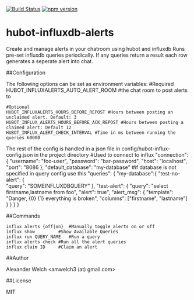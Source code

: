 [![Build Status](https://travis-ci.org/amwelch-oss/hubot-influxdb-alerts.svg?branch=master)](https://travis-ci.org/amwelch-oss/hubot-influxdb-alerts) [![npm version](https://badge.fury.io/js/hubot-influxdb-alerts.svg)](http://badge.fury.io/js/hubot-influxdb-alerts)

# hubot-influxdb-alerts
Create and manage alerts in your chatroom using hubot and influxdb
Runs pre-set influxdb queries periodically. If any queries return a result each row generates a seperate alert into chat.

##Configuration

The following options can be set as environment variables:
	#Required
	HUBOT_INFLUXALERTS_AUTO_ALERT_ROOM #the chat room to post alerts to
	
	#Optional
	HUBOT_INFLUXALERTS_HOURS_BEFORE_REPOST #Hours between posting an unclaimed alert. Default: 3
	HUBOT_INFLUX_ALERTS_HOURS_BEFORE_ACK_REPOST #Hours between posting a claimed alert: Default 12 
	HUBOT_INFLUX_ALERT_CHECK_INTERVAL #Time in ms between running the queries 60000

The rest of the config is handled in a json file in config/hubot-influx-config.json in the project directory
	#Used to connect to influx
	"connection": {
          "username": "foo-user",
          "password": "bar-password",
          "host": "localhost",
          "port": "8086
 	},
	"default_database": "my-database" #if database is not specified in query config use this
 	"queries": {
	  "my-database":{
	    "test-no-alert": {	
	      "query": "SOMEINFLUXDBQUERY"
	    },
	    "test-alert": {
	      "query": "select firstname,lastname from foo",
	       "alert": true",
	       "alert_msg": {
	         "template": "Danger, {0} {1} everything is broken",
	         "columns": ["firstname", "lastname"]
	       }
	     }
	  }
	}

##Commands

	influx alerts {off|on}  #Manually toggle alerts on or off
	influx show 		#Show Available Queries
	influx run QUERY_NAME	#Run a query
	influx alerts check	#Run all the alert queries
	influx claim ID		#Claim an alert

##Author

Alexander Welch <amwelch3 (at) gmail.com>

##License

MIT
